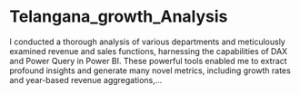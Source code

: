 # Telangana_growth_Analysis
 I conducted a thorough analysis of various departments and meticulously examined revenue and sales functions, harnessing the capabilities of DAX and Power Query in  Power BI. These powerful tools enabled me to extract profound insights and generate many novel metrics, including growth rates and year-based revenue aggregations,...
